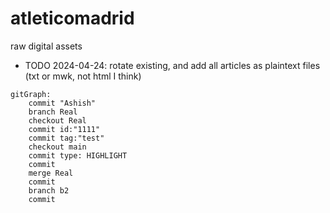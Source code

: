 # atleticomadrid
raw digital assets

* TODO 2024-04-24: rotate existing, and add all articles as plaintext files (txt or mwk, not html I think)

```mermaid
gitGraph:
    commit "Ashish"
    branch Real
    checkout Real
    commit id:"1111"
    commit tag:"test"
    checkout main
    commit type: HIGHLIGHT
    commit
    merge Real
    commit
    branch b2
    commit
```
